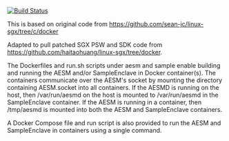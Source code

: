 [![Build Status](https://travis-ci.org/haitaohuang/docker-sgx.svg?branch=master)](https://travis-ci.org/haitaohuang/docker-sgx)

This is based on original code from https://github.com/sean-jc/linux-sgx/tree/c/docker

Adapted to pull patched SGX PSW and SDK code from https://github.com/haitaohuang/linux-sgx/tree/docker.


The Dockerfiles and run.sh scripts under aesm and sample enable building
and running the AESM and/or SampleEnclave in Docker container(s).  The
containers communicate over the AESM's socket by mounting the directory
containing AESM.socket into all containers.  If the AESMD is running on
the host, then /var/run/aesmd on the host is mounted to /var/run/aesmd
in the SampleEnclave container.  If the AESM is running in a container,
then /tmp/aesmd is mounted into both the AESM and SampleEnclave containers.

A Docker Compose file and run script is also provided to run the AESM and
SampleEnclave in containers using a single command.



